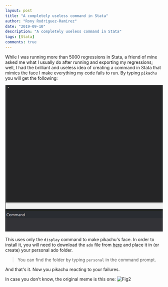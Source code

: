 ```yaml
---
layout: post
title: "A completely useless command in Stata"
author: "Rony Rodriguez-Ramirez"
date: "2019-09-10"
description: "A completely useless command in Stata"
tags: [Stata]
comments: true
---
```


While I was running more than 5000 regressions in Stata, a friend of mine asked me what I usually do after running and exporting my regressions; well, I had the brilliant and useless idea of creating a command in Stata that mimics the face I make everything my code fails to run. By typing `pikachu` you will get the following:

![Fig1](/assets/gifs/pikachu.gif)

This uses only the `display` command to make pikachu's face. In order to install it, you will need to download the `ado` file from [here](/assets/ado-files/pikachu.ado) and place it in (or create) your personal ado folder.

> You can find the folder by typing `personal` in the command prompt.

And that's it. Now you pikachu reacting to your failures.

In case you don't know, the original meme is this one:
![Fig2](https://media.giphy.com/media/3kzJvEciJa94SMW3hN/giphy.gif)

